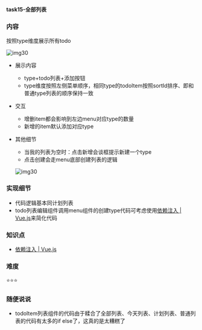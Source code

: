 **task15-全部列表**
### 内容

按照type维度展示所有todo

![img30](https://raw.github.com/nppp1990/easy-todo/master/doc/img/img30.png)

- 展示内容
  - type+todo列表+添加按钮
  - type维度按照左侧菜单顺序，相同type的todoItem按照sortId排序、即和普通type列表的顺序保持一致
- 交互
  - 增删item都会影响到左边menu对应type的数量
  - 新增的item默认添加对应type
- 其他细节
  - 当我的列表为空时：点击新增会谈框提示新建一个type
  - 点击创建会走menu底部创建列表的逻辑

  ![img30](https://raw.github.com/nppp1990/easy-todo/master/doc/img/img30.png)


### 实现细节

- 代码逻辑基本同计划列表
- todo列表编辑组件调用menu组件的创建type代码可考虑使用[依赖注入 | Vue.js](https://cn.vuejs.org/guide/components/provide-inject.html)来简化代码

### 知识点

- [依赖注入 | Vue.js](https://cn.vuejs.org/guide/components/provide-inject.html)

### 难度

⭐️⭐️⭐️

### 随便说说

- todoItem列表组件的代码由于糅合了全部列表、今天列表、计划列表、普通列表的代码有太多的if else了，这真的是太糟糕了